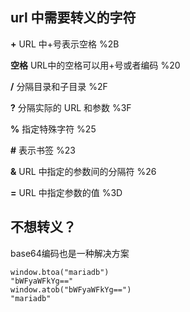 ## url 中需要转义的字符

**+** URL 中+号表示空格 %2B 

**空格** URL中的空格可以用+号或者编码 %20 

**/** 分隔目录和子目录 %2F 

**?** 分隔实际的 URL 和参数 %3F 

 **%** 指定特殊字符 %25 

**#** 表示书签 %23 

 **&** URL 中指定的参数间的分隔符 %26 

 **=** URL 中指定参数的值 %3D 



## 不想转义？ 

base64编码也是一种解决方案

```
window.btoa("mariadb")
"bWFyaWFkYg=="
window.atob("bWFyaWFkYg==")
"mariadb"
```

